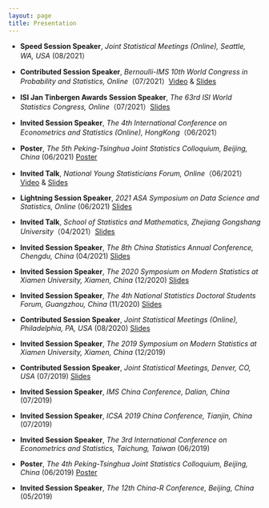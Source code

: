 ```yaml
---
layout: page
title: Presentation
---
```










* **Speed Session Speaker**, _Joint Statistical Meetings (Online), Seattle, WA, USA_ (08/2021）


* **Contributed Session Speaker**, _Bernoulli-IMS 10th World Congress in Probability and Statistics, Online_（07/2021）[Video](https://www.youtube.com/watch?v=ToS2zr8tRyk) & [Slides](https://www.dropbox.com/s/jryusatvtj2qp4y/ABS-0163_Li.pdf?dl=0)


* **ISI Jan Tinbergen Awards Session Speaker**, _The 63rd ISI World Statistics Congress, Online_（07/2021）[Slides](https://www.dropbox.com/s/zgrnyei2zb60b77/ISIwsc2021.pdf?dl=0)




* **Invited Session Speaker**, _The 4th International Conference on Econometrics and Statistics (Online), HongKong_（06/2021）
 



* **Poster**, _The 5th Peking-Tsinghua Joint Statistics Colloquium, Beijing, China_ (06/2021) [Poster](https://www.dropbox.com/s/scddufw0ay76j3o/posterjie_rev.pdf?dl=0)


* **Invited Talk**, _National Young Statisticians Forum, Online_（06/2021）[Video](https://appkfzfb4lz6715.h5.xiaoeknow.com/v1/course/video/v_60b7ae1ae4b0c726421b906e?app_id=appKfzfb4lZ6715&available=1&available_product=1&entry=2&entry_type=2001&payment_type=&product_id=p_5edb9edaaea7c_oLekNUzf&resource_id=v_60b7ae1ae4b0c726421b906e&resource_type=3&scene=%E5%88%86%E4%BA%AB&share_type=5&share_user_id=u_5edd9034264ea_ljlPFtOZEx&type=2) & [Slides](https://www.dropbox.com/s/hysp4ihqe10x1yr/youngstatistician.pdf?dl=0)




* **Lightning  Session Speaker**, _2021 ASA Symposium on Data Science and Statistics,
Online_ (06/2021) [Slides](https://www.dropbox.com/s/7otkvu0t9lay3d4/SDSS2021.pdf?dl=0)


* **Invited Talk**, _School of Statistics and Mathematics, Zhejiang Gongshang University_（04/2021）[Slides](https://www.dropbox.com/s/bs6ad5815ssgby6/2021ZGU.pdf?dl=0)


* **Invited Session Speaker**, _The 8th China Statistics Annual Conference,
Chengdu, China_ (04/2021) [Slides](https://www.dropbox.com/s/5y8b9xjrxh02b9n/chengdu2021.pdf?dl=0)




* **Invited Session Speaker**, _The 2020 Symposium on Modern Statistics at Xiamen University,
Xiamen, China_ (12/2020) [Slides](https://www.dropbox.com/s/jg9qtzv76j1pixo/xiamen2020.pdf?dl=0)



* **Invited Session Speaker**,  _The 4th National Statistics Doctoral Students Forum, Guangzhou, China_ (11/2020) [Slides](https://www.dropbox.com/s/fdz6ca4oby7wr5f/fttscb_forum_guangzhou.pdf?dl=0)

* **Contributed Session Speaker**, _Joint Statistical Meetings (Online), Philadelphia, PA, USA_ (08/2020) [Slides](https://www.dropbox.com/s/zeskvljey4lfttj/ftsscb_JSM.pdf?dl=0)


* **Invited Session Speaker**, _The 2019 Symposium on Modern Statistics at Xiamen University,
Xiamen, China_ (12/2019)

* **Contributed Session Speaker**, _Joint Statistical Meetings, Denver, CO, USA_ (07/2019) [Slides](https://www.dropbox.com/s/zeskvljey4lfttj/ftsscb_JSM.pdf?dl=0)


* **Invited Session Speaker**, _IMS China Conference, Dalian, China_ (07/2019)


* **Invited Session Speaker**, _ICSA  2019 China Conference, Tianjin, China_ (07/2019)


* **Invited Session Speaker**, _The 3rd International Conference on Econometrics and Statistics, 
Taichung, Taiwan_ (06/2019)


* **Poster**, _The 4th Peking-Tsinghua Joint Statistics Colloquium, Beijing, China_ (06/2019) [Poster](https://www.dropbox.com/s/y610r3xopulfmqq/posterlijie.pdf?dl=0)


* **Invited Session Speaker**, _The 12th China-R Conference, Beijing, China_ (05/2019)





